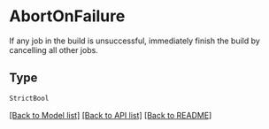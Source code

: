 # AbortOnFailure

If any job in the build is unsuccessful, immediately finish the
build by cancelling all other jobs.


## Type
```python
StrictBool
```


[[Back to Model list]](../../README.md#documentation-for-models) [[Back to API list]](../../README.md#documentation-for-api-endpoints) [[Back to README]](../../README.md)
